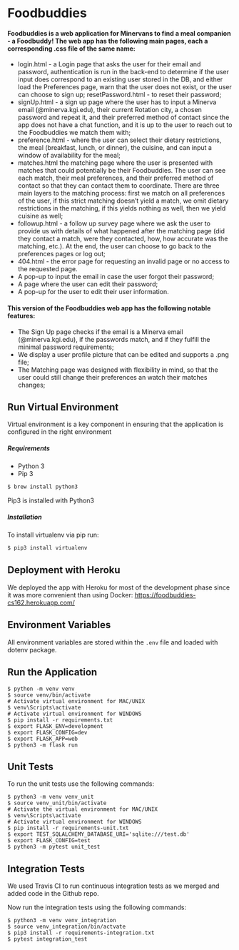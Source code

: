 # Foodbuddies 

#### Foodbuddies is a web application for Minervans to find a meal companion - a Foodbuddy! The web app has the following main pages, each a corresponding .css file of the same name: 
* login.html - a Login page that asks the user for their email and password, authentication is run in the back-end to determine if the user input does correspond to an existing user stored in the DB, and either load the Preferences page, warn that the user does not exist, or the user can choose to sign up;
resetPassword.html - to reset their password;
* signUp.html - a sign up page where the user has to input a Minerva email (@minerva.kgi.edu), their current Rotation city, a chosen password and repeat it, and their preferred method of contact since the app does not have a chat function, and it is up to the user to reach out to the Foodbuddies we match them with;
* preference.html - where the user can select their dietary restrictions, the meal (breakfast, lunch, or dinner), the cuisine, and can input a window of availability for the meal;
* matches.html the matching page where the user is presented with matches that could potentially be their Foodbuddies. The user can see each match, their meal preferences, and their preferred method of contact so that they can contact them to coordinate. There are three main layers to the matching process: first we match on all preferences of the user, if this strict matching doesn’t yield a match, we omit dietary restrictions in the matching, if this yields nothing as well, then we yield cuisine as well;
* followup.html - a follow up survey page where we ask the user to provide us with details of what happened after the matching page (did they contact a match, were they contacted, how, how accurate was the matching, etc.). At the end, the user can choose to go back to the preferences pages or log out;
* 404.html - the error page for requesting an invalid page or no access to the requested page.
* A pop-up to input the email in case the user forgot their password;
* A page where the user can edit their password;
* A pop-up for the user to edit their user information.


#### This version of the Foodbuddies web app has the following notable features:
* The Sign Up page checks if the email is a Minerva email (@minerva.kgi.edu), if the passwords match, and if they fulfill the minimal password requirements;
* We display a user profile picture that can be edited and supports a .png file;
* The Matching page was designed with flexibility in mind, so that the user could still change their preferences an watch their matches changes;




## Run Virtual Environment

Virtual environment is a key component in ensuring that the application is configured in the right environment

##### Requirements
* Python 3
* Pip 3

```bash
$ brew install python3
```

Pip3 is installed with Python3

##### Installation
To install virtualenv via pip run:
```bash
$ pip3 install virtualenv
```

## Deployment with Heroku
We deployed the app with Heroku for most of the development phase since it was more convenient than using Docker:
https://foodbuddies-cs162.herokuapp.com/


## Environment Variables

All environment variables are stored within the `.env` file and loaded with dotenv package.


## Run the Application
    $ python -m venv venv
    $ source venv/bin/activate
    # Activate virtual environment for MAC/UNIX
    $ venv\Scripts\activate
    # Activate virtual environment for WINDOWS
    $ pip install -r requirements.txt
    $ export FLASK_ENV=development
    $ export FLASK_CONFIG=dev
    $ export FLASK_APP=web
    $ python3 -m flask run
    
    
## Unit Tests
To run the unit tests use the following commands:

    $ python3 -m venv venv_unit
    $ source venv_unit/bin/activate
    # Activate the virtual environment for MAC/UNIX
    $ venv\Scripts\activate
    # Activate virtual environment for WINDOWS
    $ pip install -r requirements-unit.txt
    $ export TEST_SQLALCHEMY_DATABASE_URI='sqlite:///test.db'
    $ export FLASK_CONFIG=test
    $ python3 -m pytest unit_test


## Integration Tests
We used Travis CI to run continuous integration tests as we merged and added code in the Github repo. 


Now run the integration tests using the following commands:

    $ python3 -m venv venv_integration
    $ source venv_integration/bin/actvate
    $ pip3 install -r requirements-integration.txt
    $ pytest integration_test
